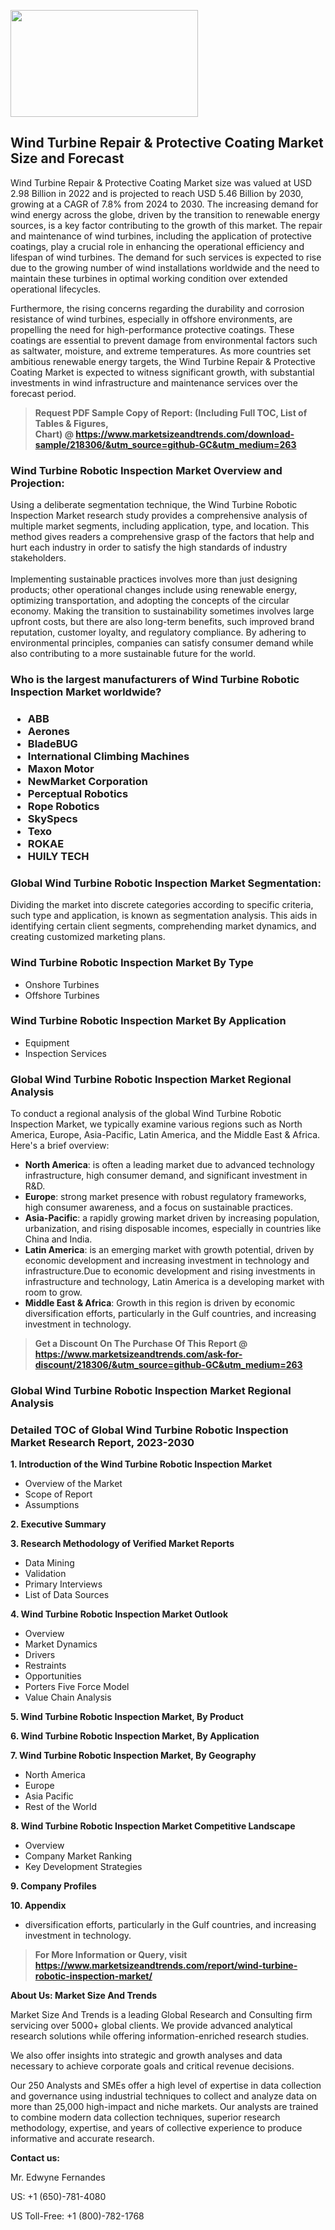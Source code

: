 <p><img class="alignnone size-medium wp-image-20088" src="https://ffe5etoiles.com/wp-content/uploads/2024/12/MST1-300x171.png" alt="" width="300" height="171" /></p><h2>Wind Turbine Repair & Protective Coating Market Size and Forecast</h2><p>Wind Turbine Repair & Protective Coating Market size was valued at USD 2.98 Billion in 2022 and is projected to reach USD 5.46 Billion by 2030, growing at a CAGR of 7.8% from 2024 to 2030. The increasing demand for wind energy across the globe, driven by the transition to renewable energy sources, is a key factor contributing to the growth of this market. The repair and maintenance of wind turbines, including the application of protective coatings, play a crucial role in enhancing the operational efficiency and lifespan of wind turbines. The demand for such services is expected to rise due to the growing number of wind installations worldwide and the need to maintain these turbines in optimal working condition over extended operational lifecycles.</p><p>Furthermore, the rising concerns regarding the durability and corrosion resistance of wind turbines, especially in offshore environments, are propelling the need for high-performance protective coatings. These coatings are essential to prevent damage from environmental factors such as saltwater, moisture, and extreme temperatures. As more countries set ambitious renewable energy targets, the Wind Turbine Repair & Protective Coating Market is expected to witness significant growth, with substantial investments in wind infrastructure and maintenance services over the forecast period.</p></p><blockquote id="" class=""><strong>Request PDF Sample Copy of Report: (Including Full TOC, List of Tables &amp; Figures, Chart)&nbsp;@&nbsp;<strong><a href="https://www.marketsizeandtrends.com/download-sample/218306/&utm_source=github-GC&utm_medium=263" target="_blank">https://www.marketsizeandtrends.com/download-sample/218306/&utm_source=github-GC&utm_medium=263</a></strong></strong></blockquote><h3 id="" class="">Wind Turbine Robotic Inspection Market&nbsp;Overview and Projection:</h3><p id="" class="">Using a deliberate segmentation technique, the Wind Turbine Robotic Inspection Market research study provides a comprehensive analysis of multiple market segments, including application, type, and location. This method gives readers a comprehensive grasp of the factors that help and hurt each industry in order to satisfy the high standards of industry stakeholders. <br /> <br />Implementing sustainable practices involves more than just designing products; other operational changes include using renewable energy, optimizing transportation, and adopting the concepts of the circular economy. Making the transition to sustainability sometimes involves large upfront costs, but there are also long-term benefits, such improved brand reputation, customer loyalty, and regulatory compliance. By adhering to environmental principles, companies can satisfy consumer demand while also contributing to a more sustainable future for the world.</p><h3 id="" class="">Who is the largest manufacturers of&nbsp;Wind Turbine Robotic Inspection Market worldwide?</h3><h3 class=""><p><ul><li>ABB </li><li> Aerones </li><li> BladeBUG </li><li> International Climbing Machines </li><li> Maxon Motor </li><li> NewMarket Corporation </li><li> Perceptual Robotics </li><li> Rope Robotics </li><li> SkySpecs </li><li> Texo </li><li> ROKAE </li><li> HUILY TECH</li></ul></p></h3><h3 id="" class="">Global&nbsp;Wind Turbine Robotic Inspection Market Segmentation:</h3><p id="" class="">Dividing the market into discrete categories according to specific criteria, such type and application, is known as segmentation analysis. This aids in identifying certain client segments, comprehending market dynamics, and creating customized marketing plans.</p><h3 id="" class="">Wind Turbine Robotic Inspection Market&nbsp;By Type</h3><p><p><ul><li>Onshore Turbines</li><li> Offshore Turbines</p></li></ul></p></p><h3 id="" class="">Wind Turbine Robotic Inspection Market&nbsp;By Application</h3><p class=""><p><ul><li>Equipment</li><li> Inspection Services</li></ul></p></p><h3 id="" class="">Global Wind Turbine Robotic Inspection Market Regional Analysis</h3><p id="" class="">To conduct a regional analysis of the global Wind Turbine Robotic Inspection Market, we typically examine various regions such as North America, Europe, Asia-Pacific, Latin America, and the Middle East &amp; Africa. Here's a brief overview:</p><ul><li><strong>North America</strong>: is often a leading market due to advanced technology infrastructure, high consumer demand, and significant investment in R&amp;D.</li><li><strong>Europe</strong>: strong market presence with robust regulatory frameworks, high consumer awareness, and a focus on sustainable practices.</li><li><strong>Asia-Pacific</strong>: a rapidly growing market driven by increasing population, urbanization, and rising disposable incomes, especially in countries like China and India.</li><li><strong>Latin America</strong>: is an emerging market with growth potential, driven by economic development and increasing investment in technology and infrastructure.Due to economic development and rising investments in infrastructure and technology, Latin America is a developing market with room to grow.</li><li><strong>Middle East &amp; Africa</strong>: Growth in this region is driven by economic diversification efforts, particularly in the Gulf countries, and increasing investment in technology.</li></ul><blockquote id="" class=""><strong>Get a Discount On The Purchase Of This Report @ <strong><a href="https://www.marketsizeandtrends.com/ask-for-discount/218306/&utm_source=github-GC&utm_medium=263" target="_blank">https://www.marketsizeandtrends.com/ask-for-discount/218306/&utm_source=github-GC&utm_medium=263</a></strong></strong></blockquote><h3 id="" class="">Global Wind Turbine Robotic Inspection Market Regional Analysis</h3><h3 id="" class="">Detailed TOC of Global Wind Turbine Robotic Inspection Market Research Report, 2023-2030</h3><p id="" class=""><strong>1. Introduction of the Wind Turbine Robotic Inspection Market</strong></p><ul><li>Overview of the Market</li><li>Scope of Report</li><li>Assumptions</li></ul><p id="" class=""><strong>2. Executive Summary</strong></p><p id="" class=""><strong>3. Research Methodology of Verified Market Reports</strong></p><ul><li>Data Mining</li><li>Validation</li><li>Primary Interviews</li><li>List of Data Sources</li></ul><p id="" class=""><strong>4. Wind Turbine Robotic Inspection Market Outlook</strong></p><ul><li>Overview</li><li>Market Dynamics</li><li>Drivers</li><li>Restraints</li><li>Opportunities</li><li>Porters Five Force Model</li><li>Value Chain Analysis</li></ul><p id="" class=""><strong>5. Wind Turbine Robotic Inspection Market, By Product</strong></p><p id="" class=""><strong>6. Wind Turbine Robotic Inspection Market, By Application</strong></p><p id="" class=""><strong>7. Wind Turbine Robotic Inspection Market, By Geography</strong></p><ul><li>North America</li><li>Europe</li><li>Asia Pacific</li><li>Rest of the World</li></ul><p id="" class=""><strong>8. Wind Turbine Robotic Inspection Market Competitive Landscape</strong></p><ul><li>Overview</li><li>Company Market Ranking</li><li>Key Development Strategies</li></ul><p id="" class=""><strong>9. Company Profiles</strong></p><p id="" class=""><strong>10. Appendix</strong></p><ul><li>diversification efforts, particularly in the Gulf countries, and increasing investment in technology.</li></ul><blockquote id="" class=""><strong>For More Information or Query, visit <strong><strong><a href="https://www.marketsizeandtrends.com/report/wind-turbine-robotic-inspection-market/" target="_blank">https://www.marketsizeandtrends.com/report/wind-turbine-robotic-inspection-market/</a></strong></strong></strong></blockquote><p id="" class=""><strong>About Us: Market Size And Trends</strong></p><p id="" class="">Market Size And Trends is a leading Global Research and Consulting firm servicing over 5000+ global clients. We provide advanced analytical research solutions while offering information-enriched research studies.</p><p id="" class="">We also offer insights into strategic and growth analyses and data necessary to achieve corporate goals and critical revenue decisions.</p><p id="" class="">Our 250 Analysts and SMEs offer a high level of expertise in data collection and governance using industrial techniques to collect and analyze data on more than 25,000 high-impact and niche markets. Our analysts are trained to combine modern data collection techniques, superior research methodology, expertise, and years of collective experience to produce informative and accurate research.</p><p id="" class=""><strong>Contact us:</strong></p><p id="" class="">Mr. Edwyne Fernandes</p><p id="" class="">US: +1 (650)-781-4080</p><p id="" class="">US Toll-Free: +1 (800)-782-1768</p>
